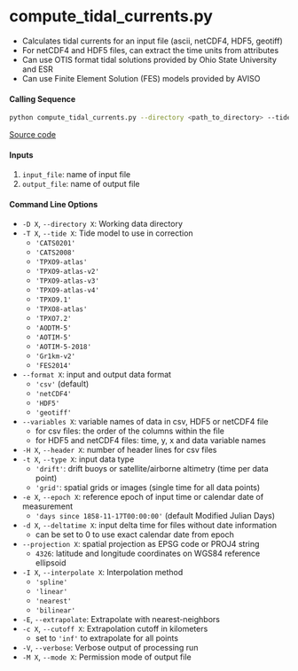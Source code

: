 compute_tidal_currents.py
=========================

- Calculates tidal currents for an input file (ascii, netCDF4, HDF5, geotiff)
- For netCDF4 and HDF5 files, can extract the time units from attributes
- Can use OTIS format tidal solutions provided by Ohio State University and ESR
- Can use Finite Element Solution (FES) models provided by AVISO

#### Calling Sequence
```bash
python compute_tidal_currents.py --directory <path_to_directory> --tide <model> input_file output_file
```
[Source code](https://github.com/tsutterley/pyTMD/blob/main/scripts/compute_tidal_currents.py)

#### Inputs
1. `input_file`: name of input file
2. `output_file`: name of output file

#### Command Line Options
- `-D X`, `--directory X`: Working data directory
- `-T X`, `--tide X`: Tide model to use in correction
    * `'CATS0201'`
    * `'CATS2008'`
    * `'TPXO9-atlas'`
    * `'TPXO9-atlas-v2'`
    * `'TPXO9-atlas-v3'`
    * `'TPXO9-atlas-v4'`
    * `'TPXO9.1'`
    * `'TPXO8-atlas'`
    * `'TPXO7.2'`
    * `'AODTM-5'`
    * `'AOTIM-5'`
    * `'AOTIM-5-2018'`
    * `'Gr1km-v2'`
    * `'FES2014'`
- `--format X`: input and output data format
    * `'csv'` (default)
    * `'netCDF4'`
    * `'HDF5'`
    * `'geotiff'`
- `--variables X`: variable names of data in csv, HDF5 or netCDF4 file
    * for csv files: the order of the columns within the file
    * for HDF5 and netCDF4 files: time, y, x and data variable names
- `-H X`, `--header X`: number of header lines for csv files
- `-t X`, `--type X`: input data type
    * `'drift'`: drift buoys or satellite/airborne altimetry (time per data point)
    * `'grid'`: spatial grids or images (single time for all data points)
- `-e X`, `--epoch X`: reference epoch of input time or calendar date of measurement
    * `'days since 1858-11-17T00:00:00'` (default Modified Julian Days)
- `-d X`, `--deltatime X`: input delta time for files without date information
    * can be set to 0 to use exact calendar date from epoch
- `--projection X`: spatial projection as EPSG code or PROJ4 string
    * `4326`: latitude and longitude coordinates on WGS84 reference ellipsoid
- `-I X`, `--interpolate X`: Interpolation method
    * `'spline'`
    * `'linear'`
    * `'nearest'`
    * `'bilinear'`
- `-E`, `--extrapolate`: Extrapolate with nearest-neighbors
- `-c X`, `--cutoff X`: Extrapolation cutoff in kilometers
    * set to `'inf'` to extrapolate for all points
- `-V`, `--verbose`: Verbose output of processing run
- `-M X`, `--mode X`: Permission mode of output file
